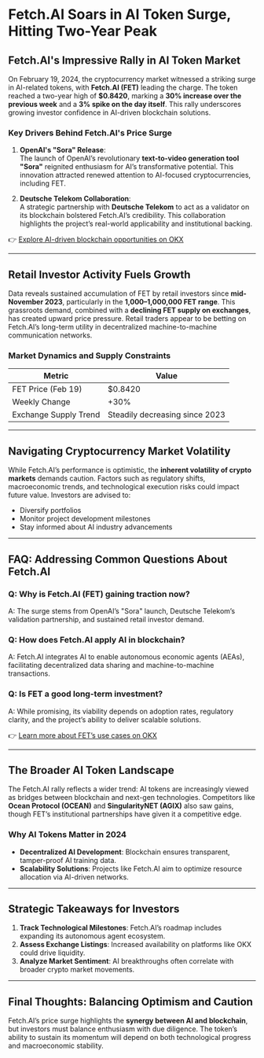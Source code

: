 # Fetch.AI Soars in AI Token Surge, Hitting Two-Year Peak  

## Fetch.AI's Impressive Rally in AI Token Market  
On February 19, 2024, the cryptocurrency market witnessed a striking surge in AI-related tokens, with **Fetch.AI (FET)** leading the charge. The token reached a two-year high of **$0.8420**, marking a **30% increase over the previous week** and a **3% spike on the day itself**. This rally underscores growing investor confidence in AI-driven blockchain solutions.  

### Key Drivers Behind Fetch.AI's Price Surge  
1. **OpenAI's "Sora" Release**:  
   The launch of OpenAI’s revolutionary **text-to-video generation tool "Sora"** reignited enthusiasm for AI’s transformative potential. This innovation attracted renewed attention to AI-focused cryptocurrencies, including FET.  

2. **Deutsche Telekom Collaboration**:  
   A strategic partnership with **Deutsche Telekom** to act as a validator on its blockchain bolstered Fetch.AI’s credibility. This collaboration highlights the project’s real-world applicability and institutional backing.  

👉 [Explore AI-driven blockchain opportunities on OKX](https://bit.ly/okx-bonus)  

---

## Retail Investor Activity Fuels Growth  
Data reveals sustained accumulation of FET by retail investors since **mid-November 2023**, particularly in the **1,000–1,000,000 FET range**. This grassroots demand, combined with a **declining FET supply on exchanges**, has created upward price pressure. Retail traders appear to be betting on Fetch.AI’s long-term utility in decentralized machine-to-machine communication networks.  

### Market Dynamics and Supply Constraints  
| Metric                | Value                          |  
|-----------------------|--------------------------------|  
| FET Price (Feb 19)    | $0.8420                        |  
| Weekly Change         | +30%                           |  
| Exchange Supply Trend | Steadily decreasing since 2023 |  

---

## Navigating Cryptocurrency Market Volatility  
While Fetch.AI’s performance is optimistic, the **inherent volatility of crypto markets** demands caution. Factors such as regulatory shifts, macroeconomic trends, and technological execution risks could impact future value. Investors are advised to:  
- Diversify portfolios  
- Monitor project development milestones  
- Stay informed about AI industry advancements  

---

## FAQ: Addressing Common Questions About Fetch.AI  

### **Q: Why is Fetch.AI (FET) gaining traction now?**  
A: The surge stems from OpenAI’s "Sora" launch, Deutsche Telekom’s validation partnership, and sustained retail investor demand.  

### **Q: How does Fetch.AI apply AI in blockchain?**  
A: Fetch.AI integrates AI to enable autonomous economic agents (AEAs), facilitating decentralized data sharing and machine-to-machine transactions.  

### **Q: Is FET a good long-term investment?**  
A: While promising, its viability depends on adoption rates, regulatory clarity, and the project’s ability to deliver scalable solutions.  

👉 [Learn more about FET’s use cases on OKX](https://bit.ly/okx-bonus)  

---

## The Broader AI Token Landscape  
The Fetch.AI rally reflects a wider trend: AI tokens are increasingly viewed as bridges between blockchain and next-gen technologies. Competitors like **Ocean Protocol (OCEAN)** and **SingularityNET (AGIX)** also saw gains, though FET’s institutional partnerships have given it a competitive edge.  

### Why AI Tokens Matter in 2024  
- **Decentralized AI Development**: Blockchain ensures transparent, tamper-proof AI training data.  
- **Scalability Solutions**: Projects like Fetch.AI aim to optimize resource allocation via AI-driven networks.  

---

## Strategic Takeaways for Investors  
1. **Track Technological Milestones**: Fetch.AI’s roadmap includes expanding its autonomous agent ecosystem.  
2. **Assess Exchange Listings**: Increased availability on platforms like OKX could drive liquidity.  
3. **Analyze Market Sentiment**: AI breakthroughs often correlate with broader crypto market movements.  

---

## Final Thoughts: Balancing Optimism and Caution  
Fetch.AI’s price surge highlights the **synergy between AI and blockchain**, but investors must balance enthusiasm with due diligence. The token’s ability to sustain its momentum will depend on both technological progress and macroeconomic stability.  
